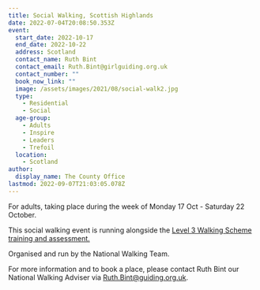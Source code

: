 ```yaml
---
title: Social Walking, Scottish Highlands
date: 2022-07-04T20:08:50.353Z
event:
  start_date: 2022-10-17
  end_date: 2022-10-22
  address: Scotland
  contact_name: Ruth Bint
  contact_email: Ruth.Bint@girlguiding.org.uk
  contact_number: ""
  book_now_link: ""
  image: /assets/images/2021/08/social-walk2.jpg
  type:
    - Residential
    - Social
  age-group:
    - Adults
    - Inspire
    - Leaders
    - Trefoil
  location:
    - Scotland
author:
  display_name: The County Office
lastmod: 2022-09-07T21:03:05.078Z
---
```

For adults, taking place during the week of Monday 17 Oct - Saturday 22 October.

This social walking event is running alongside the [Level 3 Walking Scheme training and assessment.](/training/girlguiding-walking-scheme-level-3/)

Organised and run by the National Walking Team.  

For more information and to book a place, please contact Ruth Bint our National Walking Adviser via <Ruth.Bint@guiding.org.uk>.

